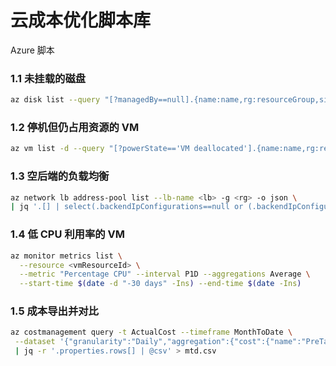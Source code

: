 # 云成本优化脚本库

Azure 脚本

### 1.1 未挂载的磁盘
```bash
az disk list --query "[?managedBy==null].{name:name,rg:resourceGroup,size:diskSizeGb}" -o table
```

### 1.2 停机但仍占用资源的 VM

```bash
az vm list -d --query "[?powerState=='VM deallocated'].{name:name,rg:resourceGroup,publicIps:publicIps}" -o table
```

### 1.3 空后端的负载均衡
```bash 
az network lb address-pool list --lb-name <lb> -g <rg> -o json \
| jq '.[] | select(.backendIpConfigurations==null or (.backendIpConfigurations|length)==0)'

```
### 1.4 低 CPU 利用率的 VM
```bash 
az monitor metrics list \
  --resource <vmResourceId> \
  --metric "Percentage CPU" --interval P1D --aggregations Average \
  --start-time $(date -d "-30 days" -Ins) --end-time $(date -Ins)

```
### 1.5 成本导出并对比
```bash 
az costmanagement query -t ActualCost --timeframe MonthToDate \
 --dataset '{"granularity":"Daily","aggregation":{"cost":{"name":"PreTaxCost","function":"Sum"}},"grouping":[{"type":"Dimension","name":"ServiceName"},{"type":"Dimension","name":"TagName:app"}]}' \
 | jq -r '.properties.rows[] | @csv' > mtd.csv

```
